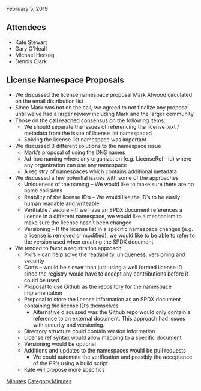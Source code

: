 February 5, 2019

## Attendees

  - Kate Stewart
  - Gary O'Neall
  - Michael Herzog
  - Dennis Clark

## License Namespace Proposals

  - We discussed the license namespace proposal Mark Atwood circulated
    on the email distribution list
  - Since Mark was not on the call, we agreed to not finalize any
    proposal until we’ve had a larger review including Mark and the
    larger community
  - Those on the call reached consensus on the following items:
      - We should separate the issues of referencing the license text /
        metadata from the issue of license list namespaced
      - Solving the license list namespace was important
  - We discussed 3 different solutions to the namespace issue
      - Mark’s proposal of using the DNS names
      - Ad-hoc naming where any organization (e.g.
        LicenseRef-<namespace>-id) where any organization can use any
        namespace
      - A registry of namespaces which contains additional metadata
  - We discussed a few potential issues with some of the approaches
      - Uniqueness of the naming – We would like to make sure there are
        no name collisions
      - Reability of the license ID’s – We would like the ID’s to be
        easily human readable and writeable
      - Verifiable / secure – If we have an SPDX document references a
        license in a different namespace, we would like a mechanism to
        make sure the license hasn’t been changed
      - Versioning – If the license list in a specific namespace changes
        (e.g. a license is removed or modified), we would like to be
        able to refer to the version used when creating the SPDX
        document
  - We tended to favor a registration approach
      - Pro’s – can help solve the readability, uniqueness, versioning
        and security
      - Con’s – would be slower than just using a well formed license ID
        since the registry would have to accept any contributions before
        it could be used
      - Proposal to use Github as the repository for the namespace
        implementation
      - Proposal to store the license information as an SPDX document
        containing the license ID’s themselves
          - Alternative discussed was the Github repo would only contain
            a reference to an external document. This approach had
            issues with security and versioning.
      - Directory structure could contain version information
      - License ref syntax would allow mapping to a specific document
      - Versioning would be optional
      - Additions and updates to the namespaces would be pull requests
          - We could automate the verification and possibly the
            acceptance of the PR’s using a build script
      - Kate will propose more specifics

[Minutes](Category:Technical "wikilink")
[Category:Minutes](Category:Minutes "wikilink")
